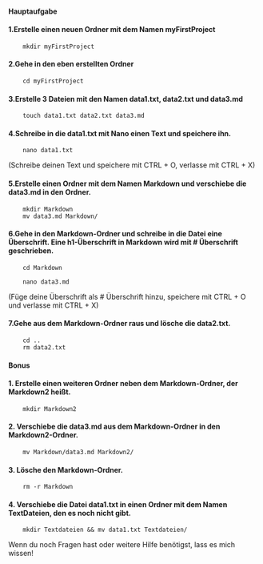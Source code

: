 #### Hauptaufgabe

#### 1.Erstelle einen neuen Ordner mit dem Namen myFirstProject

        mkdir myFirstProject

#### 2.Gehe in den eben erstellten Ordner

        cd myFirstProject

#### 3.Erstelle 3 Dateien mit den Namen data1.txt, data2.txt und data3.md

        touch data1.txt data2.txt data3.md

#### 4.Schreibe in die data1.txt mit Nano einen Text und speichere ihn.

        nano data1.txt 

(Schreibe deinen Text und speichere mit CTRL + O, verlasse mit CTRL + X)

#### 5.Erstelle einen Ordner mit dem Namen Markdown und verschiebe die data3.md in den Ordner.

        mkdir Markdown
        mv data3.md Markdown/

#### 6.Gehe in den Markdown-Ordner und schreibe in die Datei eine Überschrift. Eine h1-Überschrift in Markdown wird mit # Überschrift geschrieben.

        cd Markdown

        nano data3.md 

(Füge deine Überschrift als # Überschrift hinzu, speichere mit CTRL + O und verlasse mit CTRL + X)

#### 7.Gehe aus dem Markdown-Ordner raus und lösche die data2.txt.

        cd ..
        rm data2.txt

#### Bonus

####  1. Erstelle einen weiteren Ordner neben dem Markdown-Ordner, der Markdown2 heißt.

        mkdir Markdown2

#### 2. Verschiebe die data3.md aus dem Markdown-Ordner in den Markdown2-Ordner.

        mv Markdown/data3.md Markdown2/

#### 3. Lösche den Markdown-Ordner.

        rm -r Markdown

#### 4. Verschiebe die Datei data1.txt in einen Ordner mit dem Namen TextDateien, den es noch nicht gibt.
        
        mkdir Textdateien && mv data1.txt Textdateien/

Wenn du noch Fragen hast oder weitere Hilfe benötigst, lass es mich wissen!